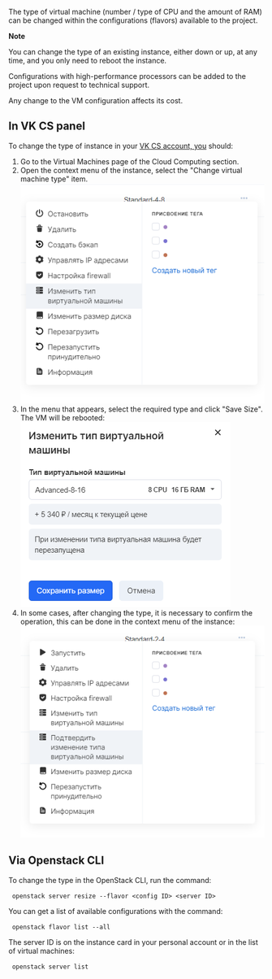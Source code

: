 The type of virtual machine (number / type of CPU and the amount of RAM) can be changed within the configurations (flavors) available to the project.

**Note**

You can change the type of an existing instance, either down or up, at any time, and you only need to reboot the instance.

Configurations with high-performance processors can be added to the project upon request to technical support.

Any change to the VM configuration affects its cost.

## In VK CS panel

To change the type of instance in your [VK CS account, you](https://mcs.mail.ru/app/services/infra/servers/) should:

1.  Go to the Virtual Machines page of the Cloud Computing section.
2.  Open the context menu of the instance, select the "Change virtual machine type" item.![](./assets/1596199381812-1596199381812.png)
3.  In the menu that appears, select the required type and click "Save Size". The VM will be rebooted:![](./assets/1596199666963-1596199666963.png)
4.  In some cases, after changing the type, it is necessary to confirm the operation, this can be done in the context menu of the instance:![](./assets/1596200614684-1596200614684.png)

## Via Openstack CLI

To change the type in the OpenStack CLI, run the command:

```
 openstack server resize --flavor <config ID> <server ID>
```

You can get a list of available configurations with the command:

```
 openstack flavor list --all
```

The server ID is on the instance card in your personal account or in the list of virtual machines:

```
 openstack server list
```
